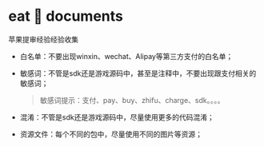 # eat 🐔 documents

苹果提审经验经验收集


+ 白名单：不要出现winxin、wechat、Alipay等第三方支付的白名单；
+ 敏感词：不管是sdk还是游戏源码中，甚至是注释中，不要出现跟支付相关的敏感词；
  > 敏感词提示：支付、pay、buy、zhifu、charge、sdk。。。。

+ 混淆：不管是sdk还是游戏源码中，尽量使用更多的代码混淆；
+ 资源文件：每个不同的包中，尽量使用不同的图片等资源；

